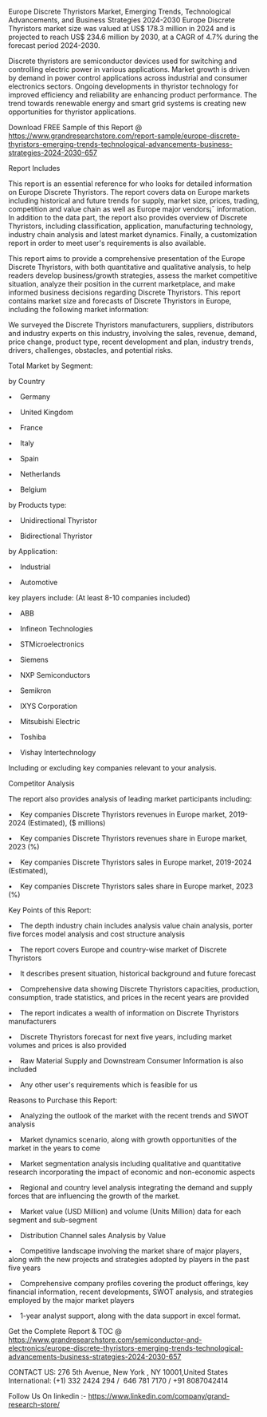Europe Discrete Thyristors Market, Emerging Trends, Technological Advancements, and Business Strategies 2024-2030
Europe Discrete Thyristors market size was valued at US$ 178.3 million in 2024 and is projected to reach US$ 234.6 million by 2030, at a CAGR of 4.7% during the forecast period 2024-2030.

Discrete thyristors are semiconductor devices used for switching and controlling electric power in various applications. Market growth is driven by demand in power control applications across industrial and consumer electronics sectors. Ongoing developments in thyristor technology for improved efficiency and reliability are enhancing product performance. The trend towards renewable energy and smart grid systems is creating new opportunities for thyristor applications.

Download FREE Sample of this Report @ https://www.grandresearchstore.com/report-sample/europe-discrete-thyristors-emerging-trends-technological-advancements-business-strategies-2024-2030-657

Report Includes

This report is an essential reference for who looks for detailed information on Europe Discrete Thyristors. The report covers data on Europe markets including historical and future trends for supply, market size, prices, trading, competition and value chain as well as Europe major vendors¡¯ information. In addition to the data part, the report also provides overview of Discrete Thyristors, including classification, application, manufacturing technology, industry chain analysis and latest market dynamics. Finally, a customization report in order to meet user's requirements is also available.

This report aims to provide a comprehensive presentation of the Europe Discrete Thyristors, with both quantitative and qualitative analysis, to help readers develop business/growth strategies, assess the market competitive situation, analyze their position in the current marketplace, and make informed business decisions regarding Discrete Thyristors. This report contains market size and forecasts of Discrete Thyristors in Europe, including the following market information:

We surveyed the Discrete Thyristors manufacturers, suppliers, distributors and industry experts on this industry, involving the sales, revenue, demand, price change, product type, recent development and plan, industry trends, drivers, challenges, obstacles, and potential risks.

Total Market by Segment:

by Country

•    Germany

•    United Kingdom

•    France

•    Italy

•    Spain

•    Netherlands

•    Belgium

by Products type:

•    Unidirectional Thyristor

•    Bidirectional Thyristor

by Application:

•    Industrial

•    Automotive

key players include: (At least 8-10 companies included)

•    ABB

•    Infineon Technologies

•    STMicroelectronics

•    Siemens

•    NXP Semiconductors

•    Semikron

•    IXYS Corporation

•    Mitsubishi Electric

•    Toshiba

•    Vishay Intertechnology

Including or excluding key companies relevant to your analysis.

Competitor Analysis

The report also provides analysis of leading market participants including:

•    Key companies Discrete Thyristors revenues in Europe market, 2019-2024 (Estimated), ($ millions)

•    Key companies Discrete Thyristors revenues share in Europe market, 2023 (%)

•    Key companies Discrete Thyristors sales in Europe market, 2019-2024 (Estimated),

•    Key companies Discrete Thyristors sales share in Europe market, 2023 (%)

Key Points of this Report:

•    The depth industry chain includes analysis value chain analysis, porter five forces model analysis and cost structure analysis

•    The report covers Europe and country-wise market of Discrete Thyristors

•    It describes present situation, historical background and future forecast

•    Comprehensive data showing Discrete Thyristors capacities, production, consumption, trade statistics, and prices in the recent years are provided

•    The report indicates a wealth of information on Discrete Thyristors manufacturers

•    Discrete Thyristors forecast for next five years, including market volumes and prices is also provided

•    Raw Material Supply and Downstream Consumer Information is also included

•    Any other user's requirements which is feasible for us

Reasons to Purchase this Report:

•    Analyzing the outlook of the market with the recent trends and SWOT analysis

•    Market dynamics scenario, along with growth opportunities of the market in the years to come

•    Market segmentation analysis including qualitative and quantitative research incorporating the impact of economic and non-economic aspects

•    Regional and country level analysis integrating the demand and supply forces that are influencing the growth of the market.

•    Market value (USD Million) and volume (Units Million) data for each segment and sub-segment

•    Distribution Channel sales Analysis by Value

•    Competitive landscape involving the market share of major players, along with the new projects and strategies adopted by players in the past five years

•    Comprehensive company profiles covering the product offerings, key financial information, recent developments, SWOT analysis, and strategies employed by the major market players

•    1-year analyst support, along with the data support in excel format.

Get the Complete Report & TOC @ https://www.grandresearchstore.com/semiconductor-and-electronics/europe-discrete-thyristors-emerging-trends-technological-advancements-business-strategies-2024-2030-657

CONTACT US:
276 5th Avenue, New York , NY 10001,United States
International: (+1) 332 2424 294 /  646 781 7170 / +91 8087042414

Follow Us On linkedin :- https://www.linkedin.com/company/grand-research-store/
